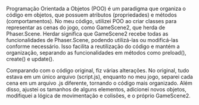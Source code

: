Programação Orientada a Objetos (POO) é um paradigma que organiza o código em objetos, que possuem atributos (propriedades) e métodos (comportamentos). No meu código, utilizei POO ao criar classes para representar as cenas do jogo, como GameScene2, que herda de Phaser.Scene. Herdar significa que GameScene2 recebe todas as funcionalidades de Phaser.Scene, podendo utilizá-las ou modificá-las conforme necessário. Isso facilita a reutilização do código e mantém a organização, separando as funcionalidades em métodos como preload(), create() e update().

Comparando com o código original, fiz várias alterações. No original, tudo estava em um único arquivo (script.js), enquanto no meu jogo, separei cada cena em um arquivo .js diferente, tornando o código mais organizado. Além disso, ajustei os tamanhos de alguns elementos, adicionei novos objetos, modifiquei a lógica de movimentação e colisões, e o próprio GameScene2. 